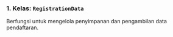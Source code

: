 


### 1. Kelas: `RegistrationData`
Berfungsi untuk mengelola penyimpanan dan pengambilan data pendaftaran.

